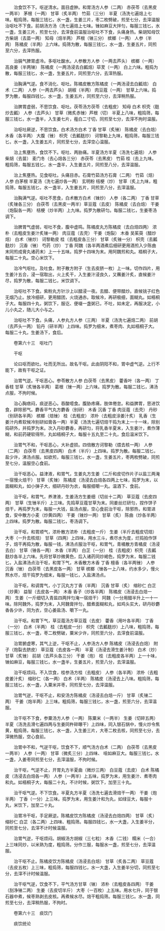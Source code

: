 <!-- { "loadSidebar": true } -->
　　治食饮不下。呕逆清水。面目虚肿。和胃汤方人参（二两） 赤茯苓（去黑皮一两半） 茅根（一两） 甘草（炙半两） 竹茹（三分） 半夏（汤洗七遍焙上七味。粗捣筛，每服三钱匕，水一盏，生姜三片，枣二枚劈破，煎至七分，去滓温服治呕吐不下食。前胡汤方汤（洗七遍焙上七味。锉如麻豆大拌匀，每服三钱匕，水一盏，生姜三片，煎至七分，去滓食前温服治呕吐不下食，头痛身热。柴胡知母饮方柴胡（去苗一两） 知母（焙半两） 芦根（锉三分） 槟榔（一两） 人参（半两） 陈橘皮（半两）上六味。捣筛为散，每服三钱匕，水一盏，生姜五片，同煎至六分，去滓热服。

　　治膈气脾胃虚冷。多呕吐酸水。人参散方人参（一两去芦头） 槟榔（一两） 高良姜（半两锉） 陈橘皮（一两汤浸去白瓤焙）荜茇（一两） 白上六味。粗捣为散，每服三钱匕，水一盏，生姜五片，同煎至六分，去滓热服。

　　治胸满气逆。食不消化、呕吐。陈橘皮散方陈橘皮（一两汤浸去白瓤焙） 白术（二两） 人参（一两去芦头） 胡椒（半两） 肉豆蔻（一两） 甘草上六味。捣罗为散，每服四钱匕，水一盏，生姜五片，同煎至六分，去滓稍热服。

　　治脾胃虚弱，不思饮食、呕吐。茯苓汤方茯苓（去粗皮） 知母 白术 枳壳（麸炒去瓤） 人参（去芦头） 甘草（微炙赤锉）芦根（切） 半夏上八味，粗捣筛，每服三钱匕，水一盏半，入生姜七片，薤白二寸切，同煎至七分，去滓不拘时温服。

　　治呕吐厥逆，不思饮食。白术汤方白术 丁香 甘草（炙锉） 陈橘皮（去白焙） 木香（各半两） 大腹（锉） 枳壳（去瓤麸炒） 诃黎勒上九味，粗捣筛，每服三钱匕，水一盏，入生姜五片，同煎至七分，去滓空心温服。

　　治上焦壅热，食饮不下。呕吐、两胁痛。半夏汤方半夏（汤洗七遍焙） 人参 柴胡（去苗） 麦门冬（去心焙各三分） 赤茯苓（去黑皮） 竹茹 桂（去上九味。粗捣筛，每服五钱匕，水一盏半，入生姜五片，同煎至八分，去滓温服。

　　治上焦壅热。见食呕吐。头痛目赤。石膏竹茹汤方石膏（二两） 竹茹（焙） 人参 白茅根 半夏汤（洗七遍炒各一两） 玄明粉 桔梗（炒） 甘草（炙上九味，粗捣筛，每服五钱匕，水一盏半，入生姜五片，同煎至八分，去滓温服。

　　治胸满气逆。呕吐不思食，白术散方白术（锉炒） 人参（各二两） 丁香 甘草（炙锉各三分） 白茯苓（去黑皮一两半）草豆蔻（去皮） 陈橘皮（去白焙） 干姜（炮裂各一两） 桔梗（炒半两）上九味。捣罗为散研匀。每服二钱匕，生姜枣汤调下。

　　治脾胃气虚弱，呕吐不食，腹中虚鸣。陈橘皮丸方陈橘皮（去白焙四两） 浓朴（去粗皮生姜汁炙锉一两） 肉豆蔻（去壳） 干姜（炮裂） 木香 吴茱萸（醋炒焙） 白术（锉炒） 诃黎勒皮 桂（去粗皮各三分） 甘草（炙锉一分） 枳壳（去瓤麸炒） 沉香（锉） 芍药（炒） 丁香 阿魏（各半两酒煮后细研更用酒煎入少陈曲末同煎成膏丸诸药末）上一十五味。捣罗十四味为末。用阿魏煎和丸。梧桐子大，每服二十丸。空心米饮下。

　　治冷气呕吐。及吐食。附子散方附子（生去皮脐一枚）上一味。切作四片，用生姜汁五合，浸一宿取出，火上炙干，入生姜汁浸良久，又蘸姜汁炙，直候姜汁尽，捣罗为散，每服二钱匕，米饮调下。

　　治呕吐不下食。紫粉丸方针沙上以醋浸一夜。去醋、便带醋炒。直候铫子红色无烟乃止。放冷细研，更用醋团，火烧通赤。取候冷，再研极细，面糊丸。如梧桐子大。每服四十丸，粥饮下，服讫、便啜一盏粥已，不吐，如未定，再服决定，小儿小丸之，随儿大小与之。

　　治呕吐不下食。头痛，人参丸方人参（三两） 半夏（汤洗七遍焙二两） 前胡（去芦头一两） 铅丹（研半两）上四味。捣罗为细末，煮枣肉、丸如梧桐子大。每服二十丸，生姜汤下，食后。

　　卷第六十三　呕吐门

　　干呕

　　论曰呕而欲吐。吐而无所出。故名干呕。此由阴阳不和，胃中虚气逆。上行不能下，故有干呕之证。

　　治胃气逆。干呕恶心。参苓散方人参 白茯苓（去黑皮） 藿香叶（各一两） 丁香枝 甘草（炙锉各半两） 葛根（锉一两）上六味。捣罗为散。每服二钱匕，沸汤点服，不拘时候。

　　治心胸痞闷，痰逆恶心。吞酸噫食。腹胁疼痛，肢体倦怠。和益脾胃，思进饮食，辟除邪气。麝香平气丸方麝香（别研） 木香 沉香 丁香 肉豆蔻（去壳） 丹砂（别研各半两） 槟榔（焙锉） 桂（去粗皮） 浓朴（去粗皮涂姜汁炙） 乳香（生姜汁内煮软候冷别研如膏各一两）半夏（汤洗七遍切焙干捣为末上一十一味，除别捣研外，并捣罗为末。次入丹砂麝香，再研匀，将乳香半夏末，入生姜汁，煮作薄糊，和前药硬软得所，丸如梧桐子大，每服十五丸至二十丸，食后温米饮下。

　　治胃气不和，干呕恶心，大补虚损。四倍散方诃黎勒（煨去核一两） 人参（二两） 白茯苓（去黑皮四两） 白术（半斤）上四味。捣罗为散。每服二钱匕，盐少许，沸汤点服。如欲煎，每服三钱匕，水一盏，生姜五片，枣两枚劈破，同煎至七分，温服空心食前。

　　治干呕恶心。益津液，和胃气，生姜丸方生姜（二斤和皮切作片子以盐三两淹一宿慢火焙干） 甘草（炙锉） 陈橘皮（汤浸去白焙各四两上七味，捣罗为末，以面糊和丸，如小弹子大，细研丹砂为衣，每服细嚼一丸。温酒下、食前。

　　治干呕，和胃气，养津液，生姜汤方生姜细（切丝十二两） 草豆蔻（去皮四两） 甘草（生锉半斤）上三味。先捣草豆蔻甘草为末。同姜丝烂研匀，捏作饼子焙干，再捣罗为末，每服一大钱，盐汤点服，空心食前治干呕，除邪热，和胃进食，安中散方小麦（炒黄四两） 干姜（锉炒一两） 甘草（炙） 陈曲（炒各半两）上四味。捣罗为散。每服二钱匕，枣汤调下。

　　治干呕，和胃顺气，浓朴散方浓朴（去粗皮一斤） 生姜（半斤去粗皮切焙） 大枣（一升去核焙） 甘草（四两）上四味，用水三斗，煮尽水为度，烂捣拍作饼子，焙干再捣为散，每服一钱，沸汤点服治干呕，和胃气，青橘散方青橘皮（汤浸去白） 甘草（锉各一两） 木香（半两） 白芷（一分） 桂（去粗皮）枳壳（去瓤麸炒各半上六味。先将甘草炒微黄色，后入诸药同炒褐色，捣罗为末，每服二钱匕，入盐沸汤点治干呕，和胃下气，木香散方木香 丁香 檀香（各半两锉） 人参 沉香（锉） 白茯苓（去黑皮各一两） 甘草 槟榔（锉各一上八味，约水多少，慢火熬水尽，焙干捣罗为细末，每服一钱匕，入盐沸汤点。

　　治干呕，和调胃气，小丁沉丸方丁香（半两） 沉香 甘草（炙） 缩砂仁 白芷（炒黄） 益智（去皮各一两） 木香 香子（炒各半两） 陈橘皮（汤浸去白焙一两） 生姜（一斤细切入青盐四两拌匀淹一宿焙干） 阿魏（一分用醋半升上一十一味。除阿魏外，捣罗为末，入阿魏膏拌匀，醋煮面糊和丸，如鸡头实大，研丹砂麝香各少许，同为衣，空心姜盐汤、嚼下一丸。

　　治干呕。和胃下气，草豆蔻汤方草豆蔻（去皮） 藿香（用叶各半两） 丁香（一分） 白术（半两） 桂（去粗皮一分） 枳壳（去瓤麸炒）上八味，粗捣筛，每服三钱匕，水一盏，枣二枚劈破，粟米少许，同煎至六分，去滓食前温服。

　　治胃腑虚寒，其气上逆，干呕不止，人参汤方人参 陈橘皮（汤浸去白焙） 附子（炮裂去脐皮） 草豆蔻（去皮各一两） 半夏（汤浸去滑生姜汁制） 白术（炒） 甘草（炙锉） 前胡（去芦头各三分） 干姜（炮） 桂（去粗皮各半两）上一十味，锉如麻豆，每服三钱匕，水一盏半，生姜五片，煎至八分，去滓温服。

　　治干呕烦闷。不入饮食，桂参汤方桂（去粗皮） 人参（各半两） 浓朴（去粗皮姜汁炙） 缩砂仁（各一两） 白术（半两） 陈橘皮（汤浸去上八味。粗捣筛，每服三钱匕，水一盏，入粟米并枣，同煎至七分，去滓温服。

　　治胃气逆，干呕不止，和安汤方陈橘皮（汤浸去白焙一斤） 甘草（炙锉二两） 干姜（炮半两）上三味。粗捣筛，每服三钱匕，水一盏，煎至六分，去滓温服。

　　治干呕不下食，参粟汤方人参（一两） 陈粟米（一两半） 生姜（切碎五两） 半夏（汤洗去滑七遍四两与生姜同杵碎曝干）上四味，同入银石锅中，慢火炒令焦黄，粗捣筛，每服三钱匕，水一盏，入生姜三片，大枣二枚去核，同煎至七分，去滓微热服，空心食前。

　　治胃中不和，气逆干呕，饮食不下，顺气汤方白术（二两） 白茯苓（去黑皮一两半） 人参（一两） 甘草（微炙三分）上四味、 咀如麻豆大。每服三钱匕，水一盏，入姜枣同煎至七分，去滓温服，不拘时候。

　　治干呕，气逆不止，开胃丸方半夏曲（微炒三两） 白豆蔻（去皮） 白术 陈橘皮（汤浸去白焙各一两） 人参（一两半）上五味，捣罗为末，用生姜汁、煮枣肉和丸。如梧桐子大，每服二十丸，不计时候，粥饮下，加至三十丸。

　　治干呕气逆。不下饮食。半夏丸方半夏（汤洗七遍去滑焙干一两） 干姜（炮半两） 丁香（一分）上三味。捣罗为末，用生姜汁和为丸，如绿豆大，每服十丸，米饮下，加至二十丸。

　　治胃冷干呕，手足厥逆。陈橘皮饮方陈橘皮（汤浸去白焙四两） 甘草（炙） 缩砂仁 白芷（各二两）上四味、粗捣筛。每服四钱匕，水一大盏，入生姜半分，同煎至七分，去滓不计时候温服。

　　治胃气逆，干呕烦闷。胡椒汤方胡椒（三七粒） 木香（二钱） 糯米（一合）上三味同炒，以米熟为度，粗捣筛。分作三服，每服水一盏，煎至七分，去滓温服。

　　治干呕不止。陈橘皮饮方陈橘皮（汤浸去白焙） 甘草（炙各二两） 草豆蔻（去皮五枚）上三味，粗捣筛，每服四钱匕，水一大盏，入生姜半分切，同煎至七分，去滓不计时候温服。

　　治干呕气逆，饮食不下，平气汤方甘草（锉） 浓朴（去粗皮各四两） 干姜（刮净锉二两） 生姜（去皮切半斤） 大枣（一百枚）上五味。用水七升，同于银石器中煮，候枣熟剥去皮核。再煮候水尽。焙干粗捣筛。每服三钱匕。水一盏，同煎至七分，去滓稍热服，不拘时。

　　卷第六十三　痰饮门

　　痰饮统论

